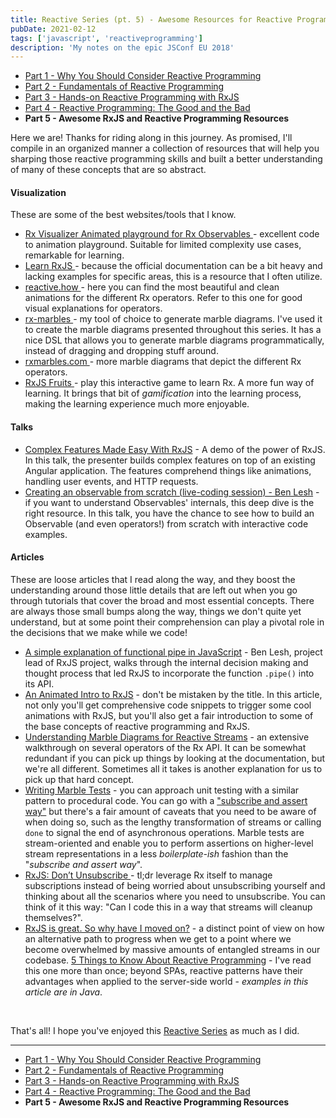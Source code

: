 ```yaml
---
title: Reactive Series (pt. 5) - Awesome Resources for Reactive Programming
pubDate: 2021-02-12
tags: ['javascript', 'reactiveprogramming']
description: 'My notes on the epic JSConf EU 2018'
---
```


- <a href="https://danielcaldas.github.io/posts/why-reactive-programming" target="\_blank" title="Why You Should Consider Reactive Programming | danielcaldas.github.io">Part 1 - Why You Should Consider Reactive Programming</a>
- <a href="https://danielcaldas.github.io/posts/reactive-programming-fundamentals" target="\_blank" title="Fundamentals of Reactive Programming | danielcaldas.github.io">Part 2 - Fundamentals of Reactive Programming</a>
- <a href="https://danielcaldas.github.io/posts/hands-on-reactive-programming-rxjs" target="\_blank" title="Hands-on Reactive Programming with RxJS | danielcaldas.github.io">Part 3 - Hands-on Reactive Programming with RxJS</a>
- <a href="https://danielcaldas.github.io/posts/reactive-rxjs-pros-cons" target="\_blank" title="Reactive Programming: The Good and the Bad | danielcaldas.github.io">Part 4 - Reactive Programming: The Good and the Bad</a>
- **Part 5 - Awesome RxJS and Reactive Programming Resources**

Here we are! Thanks for riding along in this journey. As promised, I'll compile in an organized manner a collection of resources that will help you sharping those reactive programming skills and built a better understanding of many of these concepts that are so abstract.

#### Visualization

These are some of the best websites/tools that I know.

- <a href="https://rxviz.com" target="_blank" title="animated playground for rx observables">
    Rx Visualizer Animated playground for Rx Observables
  </a> - excellent code to animation playground. Suitable for limited complexity use cases, remarkable for learning.
- <a href="https://www.learnrxjs.io" target="_blank" title="introduction, learn rxjs">
    Learn RxJS
  </a> - because the official documentation can be a bit heavy and lacking examples for specific areas, this is a resource
  that I often utilize.
- <a href="https://reactive.how" target="_blank" title="rxjs and reactive programming, animations and visual lessons">
    reactive.how
  </a> - here you can find the most beautiful and clean animations for the different Rx operators. Refer to this one for
  good visual explanations for operators.
- <a href="https://bitbucket.org/achary/rx-marbles/src/master" target="_blank" title="achary/rx-marbles on Bitbucket">
    rx-marbles
  </a> - my tool of choice to generate marble diagrams. I've used it to create the marble diagrams presented throughout this
  series. It has a nice DSL that allows you to generate marble diagrams programmatically, instead of dragging and dropping
  stuff around.
- <a href="https://rxmarbles.com" target="_blank" title="interactive diagrams of rx observables">
    rxmarbles.com
  </a> - more marble diagrams that depict the different Rx operators.
- <a href="https://www.rxjs-fruits.com/subscribe" target="_blank" title="rxjs-fruits.com is a game for learning RxJS">
    RxJS Fruits
  </a> - play this interactive game to learn Rx. A more fun way of learning. It brings that bit of <i>gamification</i> into
  the learning process, making the learning experience much more enjoyable.

#### Talks

- <a href="https://www.youtube.com/watch?v=B-nFj2o03i8" target="\_blank" title="video, complex features made easy with rxjs">Complex Features Made Easy With RxJS</a> - A demo of the power of RxJS. In this talk, the presenter builds complex features on top of an existing Angular application. The features comprehend things like animations, handling user events, and HTTP requests.
- <a href="https://www.youtube.com/watch?v=m40cF91F8_A" target="\_blank" title="video, creating an observable from scratch, live-coding session">Creating an observable from scratch (live-coding session) - Ben Lesh</a> - if you want to understand Observables' internals, this deep dive is the right resource. In this talk, you have the chance to see how to build an Observable (and even operators!) from scratch with interactive code examples.

#### Articles

These are loose articles that I read along the way, and they boost the understanding around those little details that are left out when you go through tutorials that cover the broad and most essential concepts. There are always those small bumps along the way, things we don't quite yet understand, but at some point their comprehension can play a pivotal role in the decisions that we make while we code!

- <a href="https://dev.to/benlesh/a-simple-explanation-of-functional-pipe-in-javascript-2hbj" target="\_blank" title="a simple explanation of functional pipe in javascript">A simple explanation of functional pipe in JavaScript</a> - Ben Lesh, project lead of RxJS project, walks through the internal decision making and thought process that led RxJS to incorporate the function <code>.pipe()</code> into its API.
- <a href="https://css-tricks.com/animated-intro-rxjs" target="_blank" title="an animated intro to rxjs">An Animated Intro to RxJS</a> - don't be mistaken by the title. In this article, not only you'll get comprehensive code snippets to trigger some cool animations with RxJS, but you'll also get a fair introduction to some of the base concepts of reactive programming and RxJS.
- <a href="https://medium.com/@jshvarts/read-marble-diagrams-like-a-pro-3d72934d3ef5" target="\_blank" title="understanding marble diagrams for reactive streams">Understanding Marble Diagrams for Reactive Streams</a> - an extensive walkthrough on several operators of the Rx API. It can be somewhat redundant if you can pick up things by looking at the documentation, but we're all different. Sometimes all it takes is another explanation for us to pick up that hard concept.
- <a href="https://rxjs-dev.firebaseapp.com/guide/testing/internal-marble-tests" target="\_blank" title="rxjs, writing marble tests">Writing Marble Tests</a> - you can approach unit testing with a similar pattern to procedural code. You can go with a <a href="https://medium.com/angular-in-depth/how-to-test-observables-a00038c7faad" target="\_blank" title="how to test observables the ultimate guide">"subscribe and assert way"</a> but there's a fair amount of caveats that you need to be aware of when doing so, such as the lengthy transformation of streams or calling <code>done</code> to signal the end of asynchronous operations. Marble tests are stream-oriented and enable you to perform assertions on higher-level stream representations in a less <i>boilerplate-ish</i> fashion than the "<i>subscribe and assert way</i>".
- <a href="https://medium.com/@benlesh/rxjs-dont-unsubscribe-6753ed4fda87" target="\_blank" title="rxjs, don’t unsubscribe"> RxJS: Don’t Unsubscribe </a> - tl;dr leverage Rx itself to manage subscriptions instead of being worried about unsubscribing yourself and thinking about all the scenarios where you need to unsubscribe. You can think of it this way: "Can I code this in a way that streams will cleanup themselves?".
- <a href="https://medium.com/@puppybits/rxjs-is-great-so-why-have-i-moved-on-534c513e7af3" target="\_blank" title="rxjs is great. so why have i moved on">RxJS is great. So why have I moved on?</a> - a distinct point of view on how an alternative path to progress when we get to a point where we become overwhelmed by massive amounts of entangled streams in our codebase. <a href="https://developers.redhat.com/blog/2017/06/30/5-things-to-know-about-reactive-programming" target="\_blank" title="five things to know about reactive programming, red hat developer">5 Things to Know About Reactive Programming</a> - I've read this one more than once; beyond SPAs, reactive patterns have their advantages when applied to the server-side world - <i>examples in this article are in Java</i>.

<br />

That's all! I hope you've enjoyed this <a href="https://danielcaldas.github.io/posts/series-reactive-programming-rxjs" target="_blank" title="Reactive Series | danielcaldas.github.io">Reactive Series</a> as much as I did.

---

- <a href="https://danielcaldas.github.io/posts/why-reactive-programming" target="\_blank" title="Why You Should Consider Reactive Programming | danielcaldas.github.io">Part 1 - Why You Should Consider Reactive Programming</a>
- <a href="https://danielcaldas.github.io/posts/reactive-programming-fundamentals" target="\_blank" title="Fundamentals of Reactive Programming | danielcaldas.github.io">Part 2 - Fundamentals of Reactive Programming</a>
- <a href="https://danielcaldas.github.io/posts/hands-on-reactive-programming-rxjs" target="\_blank" title="Hands-on Reactive Programming with RxJS | danielcaldas.github.io">Part 3 - Hands-on Reactive Programming with RxJS</a>
- <a href="https://danielcaldas.github.io/posts/reactive-rxjs-pros-cons" target="\_blank" title="Reactive Programming: The Good and the Bad | danielcaldas.github.io">Part 4 - Reactive Programming: The Good and the Bad</a>
- **Part 5 - Awesome RxJS and Reactive Programming Resources**
